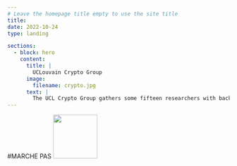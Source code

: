 ```yaml
---
# Leave the homepage title empty to use the site title
title:
date: 2022-10-24
type: landing

sections:
  - block: hero
    content:
      title: |
        UCLouvain Crypto Group
      image:
        filename: crypto.jpg
      text: |
        The UCL Crypto Group gathers some fifteen researchers with backgrounds from microelectronics, telecommunications, computer science and mathematics.
---
```

#MARCHE PAS 
 <a href="http://enmieux.be"><img src="https://europe.wallonie.be/themes/custom/spw/assets/img/logo_feder_wallonie.png" style="height:100px;"></a>